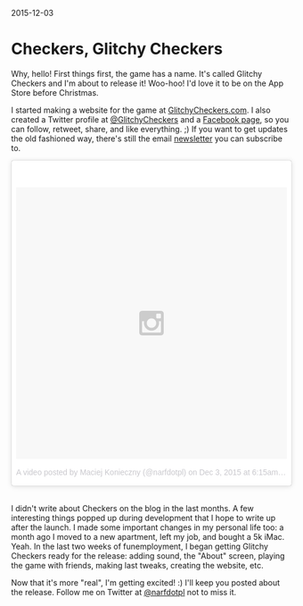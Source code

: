 2015-12-03

Checkers, Glitchy Checkers
==========================

Why, hello!  First things first, the game has a name.  It's called
Glitchy Checkers and I'm about to release it! Woo-hoo!  I'd love it to
be on the App Store before Christmas.

I started making a website for the game at
[GlitchyCheckers.com](http://glitchycheckers.com/).  I also created a
Twitter profile at [@GlitchyCheckers](https://twitter.com/GlitchyCheckers)
and a [Facebook page](https://www.facebook.com/GlitchyCheckers), so you
can follow, retweet, share, and like everything. ;)  If you want to get
updates the old fashioned way, there's still the email
[newsletter](/newsletter) you can subscribe to.

<blockquote class="instagram-media" data-instgrm-version="6" style=" background:#FFF; border:0; border-radius:3px; box-shadow:0 0 1px 0 rgba(0,0,0,0.5),0 1px 10px 0 rgba(0,0,0,0.15); margin: 1px; max-width:658px; padding:0; width:99.375%; width:-webkit-calc(100% - 2px); width:calc(100% - 2px);"><div style="padding:8px;"> <div style=" background:#F8F8F8; line-height:0; margin-top:40px; padding:50.0% 0; text-align:center; width:100%;"> <div style=" background:url(data:image/png;base64,iVBORw0KGgoAAAANSUhEUgAAACwAAAAsCAMAAAApWqozAAAAGFBMVEUiIiI9PT0eHh4gIB4hIBkcHBwcHBwcHBydr+JQAAAACHRSTlMABA4YHyQsM5jtaMwAAADfSURBVDjL7ZVBEgMhCAQBAf//42xcNbpAqakcM0ftUmFAAIBE81IqBJdS3lS6zs3bIpB9WED3YYXFPmHRfT8sgyrCP1x8uEUxLMzNWElFOYCV6mHWWwMzdPEKHlhLw7NWJqkHc4uIZphavDzA2JPzUDsBZziNae2S6owH8xPmX8G7zzgKEOPUoYHvGz1TBCxMkd3kwNVbU0gKHkx+iZILf77IofhrY1nYFnB/lQPb79drWOyJVa/DAvg9B/rLB4cC+Nqgdz/TvBbBnr6GBReqn/nRmDgaQEej7WhonozjF+Y2I/fZou/qAAAAAElFTkSuQmCC); display:block; height:44px; margin:0 auto -44px; position:relative; top:-22px; width:44px;"></div></div><p style=" color:#c9c8cd; font-family:Arial,sans-serif; font-size:14px; line-height:17px; margin-bottom:0; margin-top:8px; overflow:hidden; padding:8px 0 7px; text-align:center; text-overflow:ellipsis; white-space:nowrap;"><a href="https://www.instagram.com/p/-1Sn-dl8R4/" style=" color:#c9c8cd; font-family:Arial,sans-serif; font-size:14px; font-style:normal; font-weight:normal; line-height:17px; text-decoration:none;" target="_blank">A video posted by Maciej Konieczny (@narfdotpl)</a> on <time style=" font-family:Arial,sans-serif; font-size:14px; line-height:17px;" datetime="2015-12-03T14:15:57+00:00">Dec 3, 2015 at 6:15am PST</time></p></div></blockquote>
<script async defer src="//platform.instagram.com/en_US/embeds.js"></script>
<br>

I didn't write about Checkers on the blog in the last months.  A few
interesting things popped up during development that I hope to write up
after the launch.  I made some important changes in my personal life too:
a month ago I moved to a new apartment, left my job, and bought a 5k
iMac.  Yeah.  In the last two weeks of funemployment, I began getting
Glitchy Checkers ready for the release: adding sound, the "About" screen,
playing the game with friends, making last tweaks, creating the website,
etc.

Now that it's more "real", I'm getting excited! :)  I'll keep you posted
about the release.  Follow me on Twitter at [@narfdotpl](https://twitter.com/narfdotpl) not to miss it.
